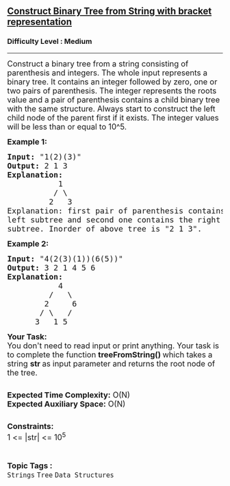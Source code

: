 <h2><a href="https://practice.geeksforgeeks.org/problems/construct-binary-tree-from-string-with-bracket-representation/0">Construct Binary Tree from String with bracket representation</a></h2><h3>Difficulty Level : Medium</h3><hr><div class="problems_problem_content__Xm_eO"><p><span style="font-size:18px">Construct a binary tree from a string consisting of parenthesis and integers. The whole input represents a binary tree. It contains an integer followed by zero, one or two pairs of parenthesis. The integer represents the roots value and a pair of parenthesis contains a child binary tree with the same structure. Always start to construct the left child node of the parent first if it exists. The integer values will be less than or equal to 10^5.</span></p>

<p><strong><span style="font-size:18px">Example 1:</span></strong></p>

<pre><span style="font-size:18px"><strong>Input:</strong> "1(2)(3)" 
<strong>Output:</strong> 2 1 3
<strong>Explanation:</strong>
           1
          / \
         2   3
Explanation: first pair of parenthesis contains 
left subtree and second one contains the right 
subtree. Inorder of above tree is "2 1 3".</span></pre>

<p><strong><span style="font-size:18px">Example 2:</span></strong></p>

<pre><span style="font-size:18px"><strong>Input:</strong> "4(2(3)(1))(6(5))"
<strong>Output:</strong> 3 2 1 4 5 6
<strong>Explanation:</strong>
           4
         /   \
        2     6
       / \   / 
      3   1 5   </span></pre>

<p><span style="font-size:18px"><strong>Your Task:</strong><br>
You don't need to read input or print anything. Your task is to complete the function&nbsp;<strong>treeFromString()&nbsp;</strong>which takes a string <strong>str </strong>as input parameter and returns the root node of the tree.</span></p>

<p><br>
<span style="font-size:18px"><strong>Expected Time Complexity:</strong>&nbsp;O(N)<br>
<strong>Expected Auxiliary Space:</strong>&nbsp;O(N)</span></p>

<p><br>
<span style="font-size:18px"><strong>Constraints:</strong><br>
1 &lt;= |str| &lt;= 10<sup>5</sup></span></p>
</div><br><p><span style=font-size:18px><strong>Topic Tags : </strong><br><code>Strings</code>&nbsp;<code>Tree</code>&nbsp;<code>Data Structures</code>&nbsp;